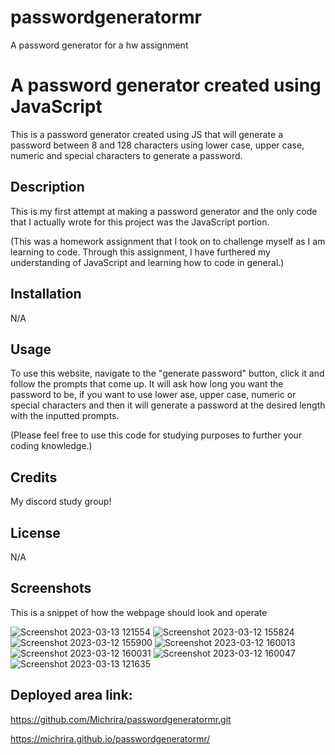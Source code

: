 # passwordgeneratormr
A password generator for a hw assignment


# A password generator created using JavaScript
This is a password generator created using JS that will generate a password between 8 and 128 characters using lower case, upper case, numeric and special characters to generate a password.

## Description 

This is my first attempt at making a password generator and the only code that I actually wrote for this project was the JavaScript portion. 

(This was a homework assignment that I took on to challenge myself as I am learning to code. Through this assignment, I have furthered my understanding of JavaScript and learning how to code in general.)

## Installation

N/A

## Usage

To use this website, navigate to the "generate password" button, click it and follow the prompts that come up. It will ask how long you want the password to be, if you want to use lower ase, upper case, numeric or special characters and then it will generate a password at the desired length with the inputted prompts.  

(Please feel free to use this code for studying purposes to further your coding knowledge.)

## Credits

My discord study group!

## License

N/A

## Screenshots 

This is a snippet of how the webpage should look and operate 

![Screenshot 2023-03-13 121554](https://user-images.githubusercontent.com/126362926/224808341-97713927-e943-442a-a304-c1fd0c4de550.png)
![Screenshot 2023-03-12 155824](https://user-images.githubusercontent.com/126362926/224579434-02100c2f-e5b3-4154-8a0f-46fb9a3b499c.png)
![Screenshot 2023-03-12 155900](https://user-images.githubusercontent.com/126362926/224579435-d6c1a273-0d37-4769-b9ba-1d36d5feebc5.png)
![Screenshot 2023-03-12 160013](https://user-images.githubusercontent.com/126362926/224579436-0996050a-fe32-4c5c-b891-b6e667f53e1b.png)
![Screenshot 2023-03-12 160031](https://user-images.githubusercontent.com/126362926/224579437-6362abf8-7633-4b4a-92da-4153964751a5.png)
![Screenshot 2023-03-12 160047](https://user-images.githubusercontent.com/126362926/224579438-37e1fd5c-54cf-472e-acb6-a57618759793.png)
![Screenshot 2023-03-13 121635](https://user-images.githubusercontent.com/126362926/224808348-42ed72ce-29b8-4be1-80eb-820e0be1f0a2.png)


## Deployed area link:
https://github.com/Michrira/passwordgeneratormr.git

https://michrira.github.io/passwordgeneratormr/

